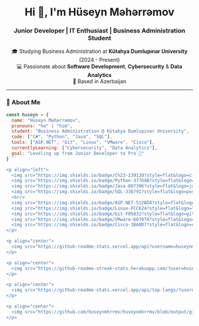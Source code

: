 <h1 align="center">Hi 👋, I'm Hüseyn Məhərrəmov</h1>
<h3 align="center">Junior Developer | IT Enthusiast | Business Administration Student</h3>

<p align="center">
  🎓 Studying Business Administration at <b>Kütahya Dumlupınar University</b> (2024 - Present) <br>
  💻 Passionate about <b>Software Development</b>, <b>Cybersecurity</b> & <b>Data Analytics</b> <br>
  📍 Based in Azerbaijan
</p>

---

### 🚀 About Me
```javascript
const huseyn = {
  name: "Hüseyn Məhərrəmov",
  pronouns: "he" | "him",
  student: "Business Administration @ Kütahya Dumlupınar University",
  code: ["C#", "Python", "Java", "SQL"],
  tools: ["ASP.NET", "Git", "Linux", "VMware", "Cisco"],
  currentlyLearning: ["Cybersecurity", "Data Analytics"],
  goal: "Leveling up from Junior Developer to Pro 🚀"
}```

<p align="left">
  <img src="https://img.shields.io/badge/C%23-239120?style=flat&logo=c-sharp&logoColor=white"/>
  <img src="https://img.shields.io/badge/Python-3776AB?style=flat&logo=python&logoColor=white"/>
  <img src="https://img.shields.io/badge/Java-007396?style=flat&logo=java&logoColor=white"/>
  <img src="https://img.shields.io/badge/SQL-336791?style=flat&logo=postgresql&logoColor=white"/>
  <br/>
  <img src="https://img.shields.io/badge/ASP.NET-512BD4?style=flat&logo=dotnet&logoColor=white"/>
  <img src="https://img.shields.io/badge/Linux-FCC624?style=flat&logo=linux&logoColor=black"/>
  <img src="https://img.shields.io/badge/Git-F05032?style=flat&logo=git&logoColor=white"/>
  <img src="https://img.shields.io/badge/VMware-607078?style=flat&logo=vmware&logoColor=white"/>
  <img src="https://img.shields.io/badge/Cisco-1BA0D7?style=flat&logo=cisco&logoColor=white"/>
</p>

<p align="center">
  <img src="https://github-readme-stats.vercel.app/api?username=huseynmhrrmv&show_icons=true&theme=tokyonight" alt="Huseyn's GitHub stats"/>
</p>

<p align="center">
  <img src="https://github-readme-streak-stats.herokuapp.com/?user=huseynmhrrmv&theme=tokyonight" alt="GitHub Streak"/>
</p>

<p align="center">
  <img src="https://github-readme-stats.vercel.app/api/top-langs/?username=huseynmhrrmv&layout=compact&theme=tokyonight" alt="Top Langs"/>
</p>

<p align="center">
  <img src="https://github.com/huseynmhrrmv/huseynmhrrmv/blob/output/github-contribution-grid-snake.svg" alt="snake animation"/>
</p>
